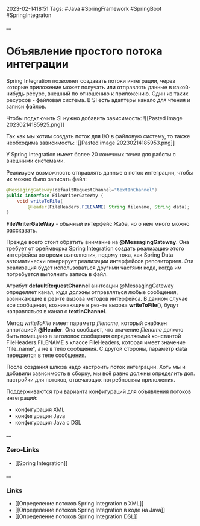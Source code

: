 2023-02-1418:51
Tags: #Java #SpringFramework #SpringBoot #SpringIntegraton

__
# Объявление простого потока интеграции

Spring Integration позволяет создавать потоки интеграции, через которые приложение может получать или отправлять данные в какой-нибудь ресурс, внешний по отношению к приложению. Один из таких ресурсов - файловая система. В SI есть адаптеры канало для чтения и записи файлов.

Чтобы подключить SI нужно добавить зависимость:
![[Pasted image 20230214185925.png]]

Так как мы хотим создать поток для I/O в файловую систему, то также необходима зависимость:
![[Pasted image 20230214185953.png]]

У Spring Integration имеет более 20 конечных точек для работы с внешними системами.

Реализуем возможность отправлять данные в поток интеграции, чтобы их можно было записать файл:
```java
@MessagingGateway(defaultRequestChannel="textInChannel")
public interface FileWriterGateWay {
	void writeToFile(
		@Header(FileHeaders.FILENAME) String filename, String data);
}
```
**FileWriterGateWay** - обычный интерфейс Жаба, но о нем много можно рассказать. 

Прежде всего стоит обратить внимание на **@MessagingGateway**. Она требует от фреймворка Spring Integration создать реализацию этого интерфейса во время выполнения, подому тока, как Spring Data автоматически генерирует реализации интерфейсов репозиториев. Эта реализация будет использоваться другими частями кода, когда им потребуется выполнить запись в файл.

Атрибут **defaultRequestChannel** аннтоации @MessagingGateway определяет канал, куда должны отправляться любые сообщения, возникающие в рез-те вызова методов интерфейса. В данном случае все сообщения, возникающие в рез-те вызова **writeToFile()**, будут направляться в канал с **textInChannel**. 

Метод *writeToFile* имеет параметр *filename*, который снабжен аннотацией **@Header**. Она сообщает, что значение *filename* должно быть помещано в заголовок сообщения определяемый константой FileHeaders.FILENAME в классе FileHeaders, которая имеет значение   
"file_name", а не в тело сообщения. С другой стороны, параметр **data** передается в теле сообщения.

После создания шлюза надо настроить поток интеграции. Хоть мы и добавили зависимость в сборку, мы всё равно должны определить доп. настройки для потоков, отвечающих потребностям приложения.

Поддерживаются три варианта конфигураций для объявления потоков интеграций:
- конфигурация XML
- конфигурация Java
- конфигурация Java с DSL

__
### Zero-Links
- [[Spring Integration]]

__
### Links
- [[Определение потоков Spring Integration в XML]]
- [[Определение потоков Spring Integration в коде на Java]]
- [[Определение потоков Spring Integration DSL]]

